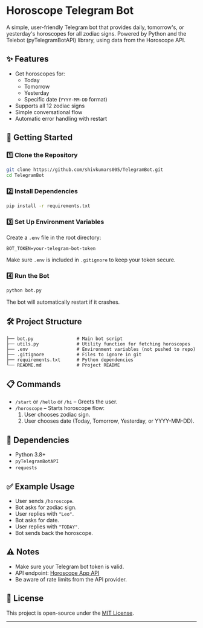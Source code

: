 # Horoscope Telegram Bot

A simple, user-friendly Telegram bot that provides daily, tomorrow's, or yesterday's horoscopes for all zodiac signs. Powered by Python and the Telebot (pyTelegramBotAPI) library, using data from the Horoscope API.

## ✨ Features

- Get horoscopes for:
  - Today
  - Tomorrow
  - Yesterday
  - Specific date (`YYYY-MM-DD` format)
- Supports all 12 zodiac signs
- Simple conversational flow
- Automatic error handling with restart

## 🚀 Getting Started

### 1️⃣ Clone the Repository

```bash
git clone https://github.com/shivkumars005/TelegramBot.git
cd TelegramBot
```

### 2️⃣ Install Dependencies

```bash
pip install -r requirements.txt
```

### 3️⃣ Set Up Environment Variables

Create a `.env` file in the root directory:

```
BOT_TOKEN=your-telegram-bot-token
```

Make sure `.env` is included in `.gitignore` to keep your token secure.

### 4️⃣ Run the Bot

```bash
python bot.py
```

The bot will automatically restart if it crashes.

## 🛠️ Project Structure

```
├── bot.py                # Main bot script
├── utils.py              # Utility function for fetching horoscopes
├── .env                  # Environment variables (not pushed to repo)
├── .gitignore            # Files to ignore in git
├── requirements.txt      # Python dependencies
└── README.md             # Project README
```

## 📋 Commands

- `/start` or `/hello` or `/hi` – Greets the user.
- `/horoscope` – Starts horoscope flow:
  1. User chooses zodiac sign.
  2. User chooses date (Today, Tomorrow, Yesterday, or YYYY-MM-DD).

## 📎 Dependencies

- Python 3.8+
- `pyTelegramBotAPI`
- `requests`

## ✅ Example Usage

- User sends `/horoscope`.
- Bot asks for zodiac sign.
- User replies with `"Leo"`.
- Bot asks for date.
- User replies with `"TODAY"`.
- Bot sends back the horoscope.

## ⚠️ Notes

- Make sure your Telegram bot token is valid.
- API endpoint: [Horoscope App API](https://horoscope-app-api.vercel.app/)
- Be aware of rate limits from the API provider.

## 📄 License

This project is open-source under the [MIT License](LICENSE).

---
